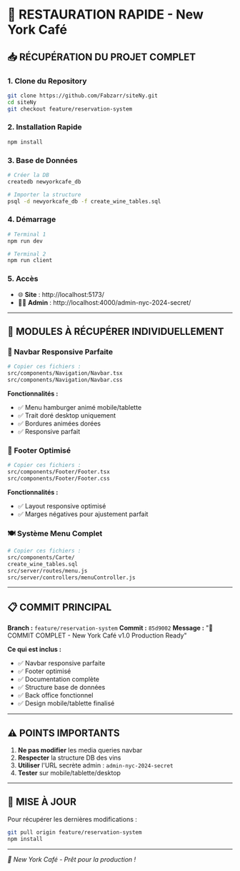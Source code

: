 # 🚀 RESTAURATION RAPIDE - New York Café

## 📥 RÉCUPÉRATION DU PROJET COMPLET

### 1. Clone du Repository
```bash
git clone https://github.com/Fabzarr/siteNy.git
cd siteNy
git checkout feature/reservation-system
```

### 2. Installation Rapide
```bash
npm install
```

### 3. Base de Données
```bash
# Créer la DB
createdb newyorkcafe_db

# Importer la structure
psql -d newyorkcafe_db -f create_wine_tables.sql
```

### 4. Démarrage
```bash
# Terminal 1
npm run dev

# Terminal 2  
npm run client
```

### 5. Accès
- 🌐 **Site** : http://localhost:5173/
- 👨‍💼 **Admin** : http://localhost:4000/admin-nyc-2024-secret/

---

## 🎯 MODULES À RÉCUPÉRER INDIVIDUELLEMENT

### 🧭 Navbar Responsive Parfaite
```bash
# Copier ces fichiers :
src/components/Navigation/Navbar.tsx
src/components/Navigation/Navbar.css
```

**Fonctionnalités :**
- ✅ Menu hamburger animé mobile/tablette
- ✅ Trait doré desktop uniquement
- ✅ Bordures animées dorées
- ✅ Responsive parfait

### 🦶 Footer Optimisé
```bash
# Copier ces fichiers :
src/components/Footer/Footer.tsx  
src/components/Footer/Footer.css
```

**Fonctionnalités :**
- ✅ Layout responsive optimisé
- ✅ Marges négatives pour ajustement parfait

### 🍽️ Système Menu Complet
```bash
# Copier ces fichiers :
src/components/Carte/
create_wine_tables.sql
src/server/routes/menu.js
src/server/controllers/menuController.js
```

---

## 📋 COMMIT PRINCIPAL

**Branch :** `feature/reservation-system`
**Commit :** `85d9002` 
**Message :** "🚀 COMMIT COMPLET - New York Café v1.0 Production Ready"

**Ce qui est inclus :**
- ✅ Navbar responsive parfaite
- ✅ Footer optimisé 
- ✅ Documentation complète
- ✅ Structure base de données
- ✅ Back office fonctionnel
- ✅ Design mobile/tablette finalisé

---

## ⚠️ POINTS IMPORTANTS

1. **Ne pas modifier** les media queries navbar
2. **Respecter** la structure DB des vins
3. **Utiliser** l'URL secrète admin : `admin-nyc-2024-secret`
4. **Tester** sur mobile/tablette/desktop

---

## 🔄 MISE À JOUR

Pour récupérer les dernières modifications :
```bash
git pull origin feature/reservation-system
npm install
```

---

*🍕 New York Café - Prêt pour la production !* 